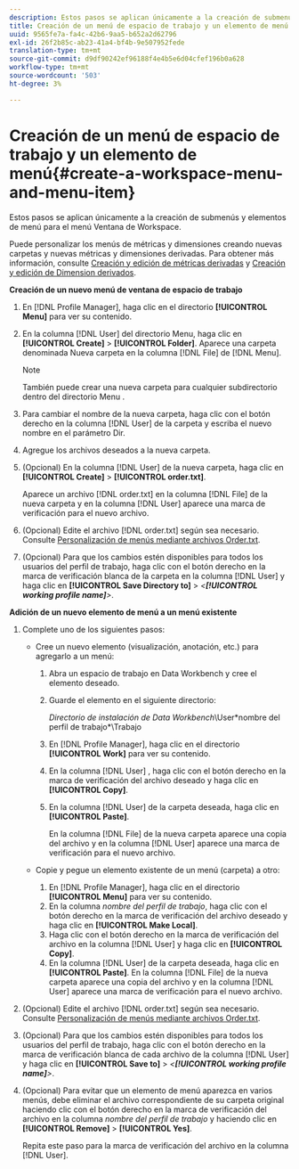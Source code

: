 ```yaml
---
description: Estos pasos se aplican únicamente a la creación de submenús y elementos de menú para el menú Ventana de Workspace.
title: Creación de un menú de espacio de trabajo y un elemento de menú
uuid: 9565fe7a-fa4c-42b6-9aa5-b652a2d62796
exl-id: 26f2b85c-ab23-41a4-bf4b-9e507952fede
translation-type: tm+mt
source-git-commit: d9df90242ef96188f4e4b5e6d04cfef196b0a628
workflow-type: tm+mt
source-wordcount: '503'
ht-degree: 3%

---
```


# Creación de un menú de espacio de trabajo y un elemento de menú{#create-a-workspace-menu-and-menu-item}

Estos pasos se aplican únicamente a la creación de submenús y elementos de menú para el menú Ventana de Workspace.

Puede personalizar los menús de métricas y dimensiones creando nuevas carpetas y nuevas métricas y dimensiones derivadas. Para obtener más información, consulte [Creación y edición de métricas derivadas](../../../../home/c-get-started/c-admin-intrf/c-prof-mgr/c-drvd-mtrcs.md#concept-e41723b342a849309874b26232224a40) y [Creación y edición de Dimension derivados](../../../../home/c-get-started/c-admin-intrf/c-prof-mgr/c-dvrd-dim.md#concept-ece3c3ea8cdf4fc796680173993bff93).

**Creación de un nuevo menú de ventana de espacio de trabajo**

1. En [!DNL Profile Manager], haga clic en el directorio **[!UICONTROL Menu]** para ver su contenido.
1. En la columna [!DNL User] del directorio Menu, haga clic en **[!UICONTROL Create]** > **[!UICONTROL Folder]**. Aparece una carpeta denominada Nueva carpeta en la columna [!DNL File] de [!DNL Menu].

   >[!NOTE]
   >
   >También puede crear una nueva carpeta para cualquier subdirectorio dentro del directorio Menu .

1. Para cambiar el nombre de la nueva carpeta, haga clic con el botón derecho en la columna [!DNL User] de la carpeta y escriba el nuevo nombre en el parámetro Dir.
1. Agregue los archivos deseados a la nueva carpeta.
1. (Opcional) En la columna [!DNL User] de la nueva carpeta, haga clic en **[!UICONTROL Create]** > **[!UICONTROL order.txt]**.

   Aparece un archivo [!DNL order.txt] en la columna [!DNL File] de la nueva carpeta y en la columna [!DNL User] aparece una marca de verificación para el nuevo archivo.

1. (Opcional) Edite el archivo [!DNL order.txt] según sea necesario. Consulte [Personalización de menús mediante archivos Order.txt](../../../../home/c-get-started/c-intf-anlys-ftrs/c-ctm-menus/t-cstm-menus-ordr-files.md#task-a391800a8dd444deb3e1516d5189f999).
1. (Opcional) Para que los cambios estén disponibles para todos los usuarios del perfil de trabajo, haga clic con el botón derecho en la marca de verificación blanca de la carpeta en la columna [!DNL User] y haga clic en **[!UICONTROL Save Directory to]** > *&lt;**[!UICONTROL working profile name]**>*.

**Adición de un nuevo elemento de menú a un menú existente**

1. Complete uno de los siguientes pasos:

   * Cree un nuevo elemento (visualización, anotación, etc.) para agregarlo a un menú:

      1. Abra un espacio de trabajo en Data Workbench y cree el elemento deseado.
      1. Guarde el elemento en el siguiente directorio:

         *Directorio de instalación de Data Workbench*\User\*nombre del perfil de trabajo*\Trabajo

      1. En [!DNL Profile Manager], haga clic en el directorio **[!UICONTROL Work]** para ver su contenido.
      1. En la columna [!DNL User] , haga clic con el botón derecho en la marca de verificación del archivo deseado y haga clic en **[!UICONTROL Copy]**.
      1. En la columna [!DNL User] de la carpeta deseada, haga clic en **[!UICONTROL Paste]**.

         En la columna [!DNL File] de la nueva carpeta aparece una copia del archivo y en la columna [!DNL User] aparece una marca de verificación para el nuevo archivo.
   * Copie y pegue un elemento existente de un menú (carpeta) a otro:

      1. En [!DNL Profile Manager], haga clic en el directorio **[!UICONTROL Menu]** para ver su contenido.
      1. En la columna *nombre del perfil de trabajo*, haga clic con el botón derecho en la marca de verificación del archivo deseado y haga clic en **[!UICONTROL Make Local]**.
      1. Haga clic con el botón derecho en la marca de verificación del archivo en la columna [!DNL User] y haga clic en **[!UICONTROL Copy]**.
      1. En la columna [!DNL User] de la carpeta deseada, haga clic en **[!UICONTROL Paste]**. En la columna [!DNL File] de la nueva carpeta aparece una copia del archivo y en la columna [!DNL User] aparece una marca de verificación para el nuevo archivo.


1. (Opcional) Edite el archivo [!DNL order.txt] según sea necesario. Consulte [Personalización de menús mediante archivos Order.txt](../../../../home/c-get-started/c-intf-anlys-ftrs/c-ctm-menus/t-cstm-menus-ordr-files.md#task-a391800a8dd444deb3e1516d5189f999).
1. (Opcional) Para que los cambios estén disponibles para todos los usuarios del perfil de trabajo, haga clic con el botón derecho en la marca de verificación blanca de cada archivo de la columna [!DNL User] y haga clic en **[!UICONTROL Save to]** > *&lt;**[!UICONTROL working profile name]**>*.
1. (Opcional) Para evitar que un elemento de menú aparezca en varios menús, debe eliminar el archivo correspondiente de su carpeta original haciendo clic con el botón derecho en la marca de verificación del archivo en la columna *nombre del perfil de trabajo* y haciendo clic en **[!UICONTROL Remove]** > **[!UICONTROL Yes]**.

   Repita este paso para la marca de verificación del archivo en la columna [!DNL User].
